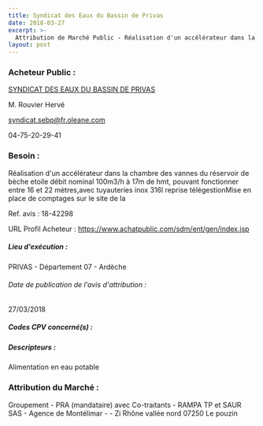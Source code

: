 ```yaml
---
title: Syndicat des Eaux du Bassin de Privas
date: 2018-03-27
excerpt: >-
  Attribution de Marché Public - Réalisation d'un accélérateur dans la chambre des vannes du réservoir de bèche etoile débit nominal 100m3/h à 17m de hmt, pouvant fonctionner entre 16 et 22 mètres,avec tuyauteries inox 316l repr
layout: post
---
```


### Acheteur Public : 
<a href="/acheteur-33/siren-250701042"> SYNDICAT DES EAUX DU BASSIN DE PRIVAS</a><br/>

M. Rouvier Hervé

syndicat.sebp@fr.oleane.com

04-75-20-29-41

### Besoin :

Réalisation d'un accélérateur dans la chambre des vannes du réservoir de bèche etoile débit nominal 100m3/h à 17m de hmt, pouvant fonctionner entre 16 et 22 mètres,avec tuyauteries inox 316l reprise télégestionMise en place de comptages sur le site de la

Ref. avis : 18-42298

URL Profil Acheteur : https://www.achatpublic.com/sdm/ent/gen/index.jsp

##### Lieu d'exécution :

PRIVAS - Département 07 - Ardèche

###### Date de publication de l'avis d'attribution : 
27/03/2018

##### Codes CPV concerné(s) :

##### Descripteurs :
Alimentation en eau potable <br/>

### Attribution du Marché :
Groupement - PRA (mandataire) avec Co-traitants - RAMPA TP et SAUR SAS - Agence de Montélimar - - Zi Rhône vallée nord 07250 Le pouzin <br/>
